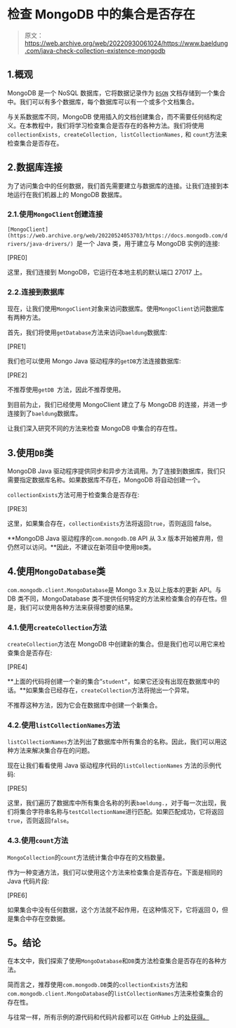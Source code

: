 # 检查 MongoDB 中的集合是否存在

> 原文：<https://web.archive.org/web/20220930061024/https://www.baeldung.com/java-check-collection-existence-mongodb>

## 1.概观

MongoDB 是一个 NoSQL 数据库，它将数据记录作为 [`BSON`](/web/20220524053703/https://www.baeldung.com/mongodb-bson) 文档存储到一个集合中。我们可以有多个数据库，每个数据库可以有一个或多个文档集合。

与关系数据库不同，MongoDB 使用插入的文档创建集合，而不需要任何结构定义。在本教程中，我们将学习检查集合是否存在的各种方法。我们将使用`collectionExists, createCollection, listCollectionNames,` 和 `count`方法来检查集合是否存在。

## 2.数据库连接

为了访问集合中的任何数据，我们首先需要建立与数据库的连接。让我们连接到本地运行在我们机器上的 MongoDB 数据库。

### 2.1.使用`MongoClient`创建连接

`[MongoClient](https://web.archive.org/web/20220524053703/https://docs.mongodb.com/drivers/java-drivers/) `是一个 Java 类，用于建立与 MongoDB 实例的连接:

[PRE0]

这里，我们连接到 MongoDB，它运行在本地主机的默认端口 27017 上。

### 2.2.连接到数据库

现在，让我们使用`MongoClient`对象来访问数据库。使用`MongoClient`访问数据库有两种方法。

首先，我们将使用`getDatabase`方法来访问`baeldung`数据库:

[PRE1]

我们也可以使用 Mongo Java 驱动程序的`getDB`方法连接数据库:

[PRE2]

不推荐使用`getDB `方法，因此不推荐使用。

到目前为止，我们已经使用 MongoClient 建立了与 MongoDB 的连接，并进一步连接到了`baeldung`数据库。

让我们深入研究不同的方法来检查 MongoDB 中集合的存在性。

## 3.使用`DB`类

MongoDB Java 驱动程序提供同步和异步方法调用。为了连接到数据库，我们只需要指定数据库名称。如果数据库不存在，MongoDB 将自动创建一个。

`collectionExists`方法可用于检查集合是否存在:

[PRE3]

这里，如果集合存在，`collectionExists`方法将返回`true`，否则返回 false。

**MongoDB Java 驱动程序的`com.mongodb.DB` API 从 3.x 版本开始被弃用，但仍然可以访问。**因此，不建议在新项目中使用`DB`类。

## 4.使用`MongoDatabase`类

`com.mongodb.client.MongoDatabase`是 Mongo 3.x 及以上版本的更新 API。与 DB 类不同，MongoDatabase 类不提供任何特定的方法来检查集合的存在性。但是，我们可以使用各种方法来获得想要的结果。

### 4.1.使用`createCollection`方法

`createCollection`方法在 MongoDB 中创建新的集合。但是我们也可以用它来检查集合是否存在:

[PRE4]

**上面的代码将创建一个新的集合“`student”`，如果它还没有出现在数据库中的话。**如果集合已经存在，`createCollection`方法将抛出一个异常。

不推荐这种方法，因为它会在数据库中创建一个新集合。

### 4.2.使用`listCollectionNames`方法

`listCollectionNames`方法列出了数据库中所有集合的名称。因此，我们可以用这种方法来解决集合存在的问题。

现在让我们看看使用 Java 驱动程序代码的`listCollectionNames` 方法的示例代码:

[PRE5]

这里，我们遍历了数据库中所有集合名称的列表`baeldung.`，对于每一次出现，我们将集合字符串名称与`testCollectionName`进行匹配。如果匹配成功，它将返回`true`，否则返回`false`。

### 4.3.使用`count`方法

`MongoCollection`的`count`方法统计集合中存在的文档数量。

作为一种变通方法，我们可以使用这个方法来检查集合是否存在。下面是相同的 Java 代码片段:

[PRE6]

如果集合中没有任何数据，这个方法就不起作用，在这种情况下，它将返回 0，但是集合中存在空数据。

## **5。结论**

在本文中，我们探索了使用`MongoDatabase`和`DB`类方法检查集合是否存在的各种方法。

简而言之，推荐使用`com.mongodb.DB`类的`collectionExists`方法和`com.mongodb.client.MongoDatabase`的`listCollectionNames`方法来检查集合的存在性。

与往常一样，所有示例的源代码和代码片段都可以在 GitHub 上的[处获得。](https://web.archive.org/web/20220524053703/https://github.com/eugenp/tutorials/tree/master/persistence-modules/java-mongodb)
